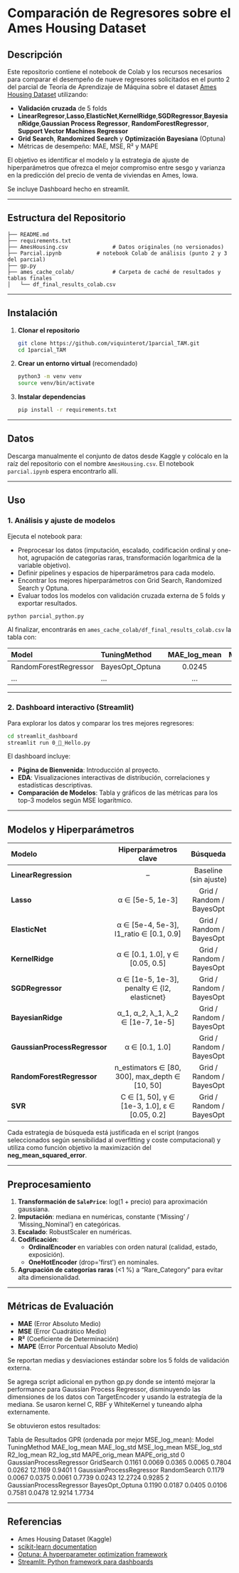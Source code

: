 # Comparación de Regresores sobre el Ames Housing Dataset

## Descripción
Este repositorio contiene el notebook de Colab y los recursos necesarios para comparar el desempeño de nueve regresores solicitados en el punto 2 del parcial de Teoría de Aprendizaje de Máquina sobre el dataset [Ames Housing Dataset](https://www.kaggle.com/datasets/shashanknecrothapa/ames-housing-dataset) utilizando:

- **Validación cruzada** de 5 folds
- **LinearRegresor**,**Lasso**,**ElasticNet**,**KernelRidge**,**SGDRegressor**,**BayesianRidge**,**Gaussian Process Regressor**, **RandomForestRegressor**, **Support Vector Machines Regressor**  
- **Grid Search**, **Randomized Search** y **Optimización Bayesiana** (Optuna)  
- Métricas de desempeño: MAE, MSE, R² y MAPE  

El objetivo es identificar el modelo y la estrategia de ajuste de hiperparámetros que ofrezca el mejor compromiso entre sesgo y varianza en la predicción del precio de venta de viviendas en Ames, Iowa.

Se incluye Dashboard hecho en streamlit.

---

## Estructura del Repositorio

```
├── README.md
├── requirements.txt
├── AmesHousing.csv              # Datos originales (no versionados)
├── Parcial.ipynb           # notebook Colab de análisis (punto 2 y 3 del parcial)
├── gp.py
├── ames_cache_colab/            # Carpeta de caché de resultados y tablas finales
│   └── df_final_results_colab.csv

```

---

## Instalación

1. **Clonar el repositorio**  
   ```bash
   git clone https://github.com/viquinterot/1parcial_TAM.git
   cd 1parcial_TAM
   ```

2. **Crear un entorno virtual** (recomendado)  
   ```bash
   python3 -m venv venv
   source venv/bin/activate
   ```

3. **Instalar dependencias**  
   ```bash
   pip install -r requirements.txt
   ```

---

## Datos

Descarga manualmente el conjunto de datos desde Kaggle y colócalo en la raíz del repositorio con el nombre `AmesHousing.csv`. El notebook `parcial.ipynb` espera encontrarlo allí.

---

## Uso

### 1. Análisis y ajuste de modelos

Ejecuta el notebook para:

- Preprocesar los datos (imputación, escalado, codificación ordinal y one-hot, agrupación de categorías raras, transformación logarítmica de la variable objetivo).  
- Definir pipelines y espacios de hiperparámetros para cada modelo.  
- Encontrar los mejores hiperparámetros con Grid Search, Randomized Search y Optuna.  
- Evaluar todos los modelos con validación cruzada externa de 5 folds y exportar resultados.

```bash
python parcial_python.py
```

Al finalizar, encontrarás en `ames_cache_colab/df_final_results_colab.csv` la tabla con:

| Model                  | TuningMethod      | MAE_log_mean | MSE_log_mean | R2_log_mean | MAPE_orig_mean | … |
|:-----------------------|:------------------|:------------:|:------------:|:-----------:|:--------------:|:--|
| RandomForestRegressor  | BayesOpt_Optuna   |     0.0245   |     0.0012   |    0.9123   |     7.56 %     | … |
| …                      | …                 |     …        |     …        |    …        |     …          | … |

---

### 2. Dashboard interactivo (Streamlit)

Para explorar los datos y comparar los tres mejores regresores:

```bash
cd streamlit_dashboard
streamlit run 0_👋_Hello.py
```

El dashboard incluye:

- **Página de Bienvenida**: Introducción al proyecto.  
- **EDA**: Visualizaciones interactivas de distribución, correlaciones y estadísticas descriptivas.  
- **Comparación de Modelos**: Tabla y gráficos de las métricas para los top-3 modelos según MSE logarítmico.

---

## Modelos y Hiperparámetros

| Modelo                          | Hiperparámetros clave                                      | Búsqueda                          |
|:--------------------------------|:---------------------------------------------------------:|:---------------------------------:|
| **LinearRegression**            | –                                                         | Baseline (sin ajuste)             |
| **Lasso**                       | α ∈ [5e-5, 1e-3]                                           | Grid / Random / BayesOpt          |
| **ElasticNet**                  | α ∈ [5e-4, 5e-3], l1_ratio ∈ [0.1, 0.9]                    | Grid / Random / BayesOpt          |
| **KernelRidge**                 | α ∈ [0.1, 1.0], γ ∈ [0.05, 0.5]                             | Grid / Random / BayesOpt          |
| **SGDRegressor**                | α ∈ [1e-5, 1e-3], penalty ∈ {l2, elasticnet}              | Grid / Random / BayesOpt          |
| **BayesianRidge**               | α_1, α_2, λ_1, λ_2 ∈ [1e-7, 1e-5]                          | Grid / Random / BayesOpt          |
| **GaussianProcessRegressor**    | α ∈ [0.1, 1.0]                                            | Grid / Random / BayesOpt          |
| **RandomForestRegressor**       | n_estimators ∈ [80, 300], max_depth ∈ [10, 50]             | Grid / Random / BayesOpt          |
| **SVR**                         | C ∈ [1, 50], γ ∈ [1e-3, 1.0], ε ∈ [0.05, 0.2]              | Grid / Random / BayesOpt          |

Cada estrategia de búsqueda está justificada en el script (rangos seleccionados según sensibilidad al overfitting y coste computacional) y utiliza como función objetivo la maximización del **neg_mean_squared_error**.

---

## Preprocesamiento

1. **Transformación de `SalePrice`**: log(1 + precio) para aproximación gaussiana.  
2. **Imputación**: mediana en numéricas, constante (‘Missing’ / ‘Missing_Nominal’) en categóricas.  
3. **Escalado**: RobustScaler en numéricas.  
4. **Codificación**:  
   - **OrdinalEncoder** en variables con orden natural (calidad, estado, exposición).  
   - **OneHotEncoder** (drop='first') en nominales.  
5. **Agrupación de categorías raras** (<1 %) a “Rare_Category” para evitar alta dimensionalidad.

---

## Métricas de Evaluación

- **MAE** (Error Absoluto Medio)  
- **MSE** (Error Cuadrático Medio)  
- **R²** (Coeficiente de Determinación)  
- **MAPE** (Error Porcentual Absoluto Medio)  

Se reportan medias y desviaciones estándar sobre los 5 folds de validación externa.

Se agrega script adicional en python gp.py donde se intentó mejorar la performance para Gaussian Process Regressor, disminuyendo las dimensiones de los datos con TargetEncoder y usando la estrategía de la mediana. Se usaron kernel C, RBF y WhiteKernel y tuneando alpha externamente. 

Se obtuvieron estos resultados: 

Tabla de Resultados GPR (ordenada por mejor MSE_log_mean):
                      Model     TuningMethod  MAE_log_mean  MAE_log_std  MSE_log_mean  MSE_log_std  R2_log_mean  R2_log_std  MAPE_orig_mean  MAPE_orig_std
0  GaussianProcessRegressor       GridSearch        0.1161       0.0069        0.0365       0.0065       0.7804      0.0262         12.1169         0.9401
1  GaussianProcessRegressor     RandomSearch        0.1179       0.0067        0.0375       0.0061       0.7739      0.0243         12.2724         0.9285
2  GaussianProcessRegressor  BayesOpt_Optuna        0.1190       0.0187        0.0405       0.0106       0.7581      0.0478         12.9214         1.7734

---

## Referencias

- Ames Housing Dataset (Kaggle)  
- [scikit-learn documentation](https://scikit-learn.org/)  
- [Optuna: A hyperparameter optimization framework](https://optuna.org/)  
- [Streamlit: Python framework para dashboards](https://streamlit.io/)
